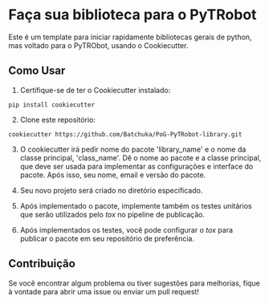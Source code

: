 #  Faça sua biblioteca para o PyTRobot

Este é um template para iniciar rapidamente bibliotecas gerais de python, mas voltado para o PyTRObot, usando o Cookiecutter.

## Como Usar

1. Certifique-se de ter o Cookiecutter instalado:

```
pip install cookiecutter
```

2. Clone este repositório:

```
cookiecutter https://github.com/Batchuka/PoG-PyTRobot-library.git
```

3. O cookiecutter irá pedir nome do pacote 'library_name' e o nome da classe principal, 'class_name'. Dê o nome ao pacote e a classe principal, que deve ser usada para implementar as configurações e interface do pacote. Após isso, seu nome, email e versão do pacote.


4. Seu novo projeto será criado no diretório especificado.


5. Após implementado o pacote, implemente também os testes unitários que serão utilizados pelo *tox* no pipeline de publicação.


6. Após implementados os testes, você pode configurar o *tox* para publicar o pacote em seu repositório de preferência.

## Contribuição

Se você encontrar algum problema ou tiver sugestões para melhorias, fique à vontade para abrir uma issue ou enviar um pull request!
